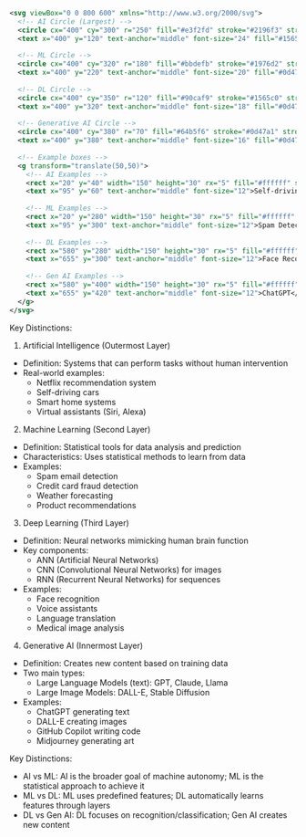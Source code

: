 
```svg
<svg viewBox="0 0 800 600" xmlns="http://www.w3.org/2000/svg">
  <!-- AI Circle (Largest) -->
  <circle cx="400" cy="300" r="250" fill="#e3f2fd" stroke="#2196f3" stroke-width="2"/>
  <text x="400" y="120" text-anchor="middle" font-size="24" fill="#1565c0">Artificial Intelligence</text>
  
  <!-- ML Circle -->
  <circle cx="400" cy="320" r="180" fill="#bbdefb" stroke="#1976d2" stroke-width="2"/>
  <text x="400" y="220" text-anchor="middle" font-size="20" fill="#0d47a1">Machine Learning</text>
  
  <!-- DL Circle -->
  <circle cx="400" cy="350" r="120" fill="#90caf9" stroke="#1565c0" stroke-width="2"/>
  <text x="400" y="320" text-anchor="middle" font-size="18" fill="#0d47a1">Deep Learning</text>
  
  <!-- Generative AI Circle -->
  <circle cx="400" cy="380" r="70" fill="#64b5f6" stroke="#0d47a1" stroke-width="2"/>
  <text x="400" y="380" text-anchor="middle" font-size="16" fill="#0d47a1">Generative AI</text>
  
  <!-- Example boxes -->
  <g transform="translate(50,50)">
    <!-- AI Examples -->
    <rect x="20" y="40" width="150" height="30" rx="5" fill="#ffffff" stroke="#2196f3"/>
    <text x="95" y="60" text-anchor="middle" font-size="12">Self-driving Cars</text>
    
    <!-- ML Examples -->
    <rect x="20" y="280" width="150" height="30" rx="5" fill="#ffffff" stroke="#1976d2"/>
    <text x="95" y="300" text-anchor="middle" font-size="12">Spam Detection</text>
    
    <!-- DL Examples -->
    <rect x="580" y="280" width="150" height="30" rx="5" fill="#ffffff" stroke="#1565c0"/>
    <text x="655" y="300" text-anchor="middle" font-size="12">Face Recognition</text>
    
    <!-- Gen AI Examples -->
    <rect x="580" y="400" width="150" height="30" rx="5" fill="#ffffff" stroke="#0d47a1"/>
    <text x="655" y="420" text-anchor="middle" font-size="12">ChatGPT</text>
  </g>
</svg>

```

Key Distinctions:

1. Artificial Intelligence (Outermost Layer)
- Definition: Systems that can perform tasks without human intervention
- Real-world examples:
  - Netflix recommendation system
  - Self-driving cars
  - Smart home systems
  - Virtual assistants (Siri, Alexa)

2. Machine Learning (Second Layer)
- Definition: Statistical tools for data analysis and prediction
- Characteristics: Uses statistical methods to learn from data
- Examples:
  - Spam email detection
  - Credit card fraud detection
  - Weather forecasting
  - Product recommendations

3. Deep Learning (Third Layer)
- Definition: Neural networks mimicking human brain function
- Key components:
  - ANN (Artificial Neural Networks)
  - CNN (Convolutional Neural Networks) for images
  - RNN (Recurrent Neural Networks) for sequences
- Examples:
  - Face recognition
  - Voice assistants
  - Language translation
  - Medical image analysis

4. Generative AI (Innermost Layer)
- Definition: Creates new content based on training data
- Two main types:
  - Large Language Models (text): GPT, Claude, Llama
  - Large Image Models: DALL-E, Stable Diffusion
- Examples:
  - ChatGPT generating text
  - DALL-E creating images
  - GitHub Copilot writing code
  - Midjourney generating art

Key Distinctions:
- AI vs ML: AI is the broader goal of machine autonomy; ML is the statistical approach to achieve it
- ML vs DL: ML uses predefined features; DL automatically learns features through layers
- DL vs Gen AI: DL focuses on recognition/classification; Gen AI creates new content

